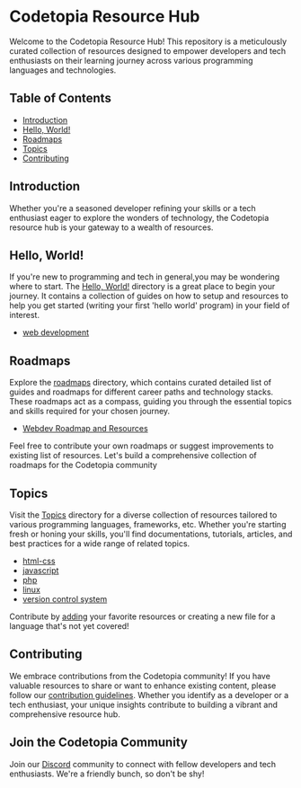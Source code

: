 # Codetopia Resource Hub

Welcome to the Codetopia Resource Hub! This repository is a meticulously curated collection of resources designed to empower developers and tech enthusiasts on their learning journey across various programming languages and technologies.

## Table of Contents
- [Introduction](#introduction)
- [Hello, World!](#hello-world)
- [Roadmaps](#roadmaps)
- [Topics](#Topics)
- [Contributing](#contributing)

## Introduction

Whether you're a seasoned developer refining your skills or a tech enthusiast eager to explore the wonders of technology, the Codetopia resource hub is your gateway to a wealth of resources. 

## Hello, World!

If you're new to programming and tech in general,you may be wondering where to start. The [Hello, World!](/hello-world/) directory is a great place to begin your journey. It contains a collection of guides on how to setup and resources to help you get started (writing your first 'hello world' program) in your field of interest. 

- [web development](/hello-world/webdev.md)


## Roadmaps

Explore the [roadmaps](/roadmaps/) directory, which contains curated detailed list of guides and roadmaps for different career paths and technology stacks. These roadmaps act as a compass, guiding you through the essential topics and skills required for your chosen journey.

- [Webdev Roadmap and Resources](/roadmaps/webdev.md)

Feel free to contribute your own roadmaps or suggest improvements to existing list of resources. Let's build a comprehensive collection of roadmaps for the Codetopia community

## Topics 

Visit the [Topics](/topics/) directory for a diverse collection of resources tailored to various programming languages, frameworks, etc. Whether you're starting fresh or honing your skills, you'll find documentations, tutorials, articles, and best practices for a wide range of related topics.

- [html-css](/topics/html-css.md) 
- [javascript](/topics/javascript.md)
- [php](/topics/php.md)
- [linux](/topics/linux.md)
- [version control system](/topics/vcs.md)

Contribute by [adding](/Contribution-guidelines.md) your favorite resources or creating a new file for a language that's not yet covered!

## Contributing

We embrace contributions from the Codetopia community! If you have valuable resources to share or want to enhance existing content, please follow our [contribution guidelines](/Contribution-guidelines.md). Whether you identify as a developer or a tech enthusiast, your unique insights contribute to building a vibrant and comprehensive resource hub.

## Join the Codetopia Community

Join our [Discord](https://discord.gg/qr7ncUrM6b) community to connect with fellow developers and tech enthusiasts. We're a friendly bunch, so don't be shy!
